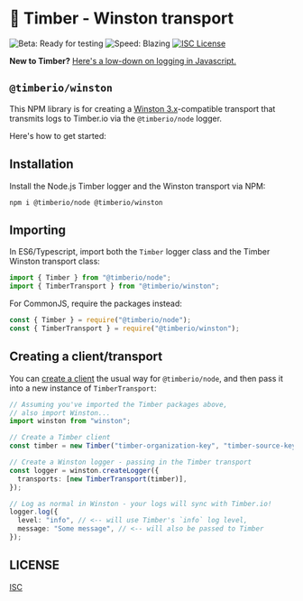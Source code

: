 # 🌲 Timber - Winston transport

![Beta: Ready for testing](https://img.shields.io/badge/early_release-beta-green.svg)
![Speed: Blazing](https://img.shields.io/badge/speed-blazing%20%F0%9F%94%A5-brightgreen.svg)
[![ISC License](https://img.shields.io/badge/license-ISC-ff69b4.svg)](LICENSE.md)

**New to Timber?** [Here's a low-down on logging in Javascript.](https://github.com/timberio/timber-js)

## `@timberio/winston`

This NPM library is for creating a [Winston 3.x](https://github.com/winstonjs/winston)-compatible transport that transmits logs to Timber.io via the `@timberio/node` logger.

Here's how to get started:

## Installation

Install the Node.js Timber logger and the Winston transport via NPM:

```
npm i @timberio/node @timberio/winston
```

## Importing

In ES6/Typescript, import both the `Timber` logger class and the Timber Winston transport class:

```typescript
import { Timber } from "@timberio/node";
import { TimberTransport } from "@timberio/winston";
```

For CommonJS, require the packages instead:

```js
const { Timber } = require("@timberio/node");
const { TimberTransport } = require("@timberio/winston");
```

## Creating a client/transport

You can [create a client](https://github.com/timberio/timber-js/tree/master/packages/node#creating-a-client) the usual way for `@timberio/node`, and then pass it into a new instance of `TimberTransport`:

```typescript
// Assuming you've imported the Timber packages above,
// also import Winston...
import winston from "winston";

// Create a Timber client
const timber = new Timber("timber-organization-key", "timber-source-key");

// Create a Winston logger - passing in the Timber transport
const logger = winston.createLogger({
  transports: [new TimberTransport(timber)],
});

// Log as normal in Winston - your logs will sync with Timber.io!
logger.log({
  level: "info", // <-- will use Timber's `info` log level,
  message: "Some message", // <-- will also be passed to Timber
});
```

## LICENSE

[ISC](LICENSE.md)
